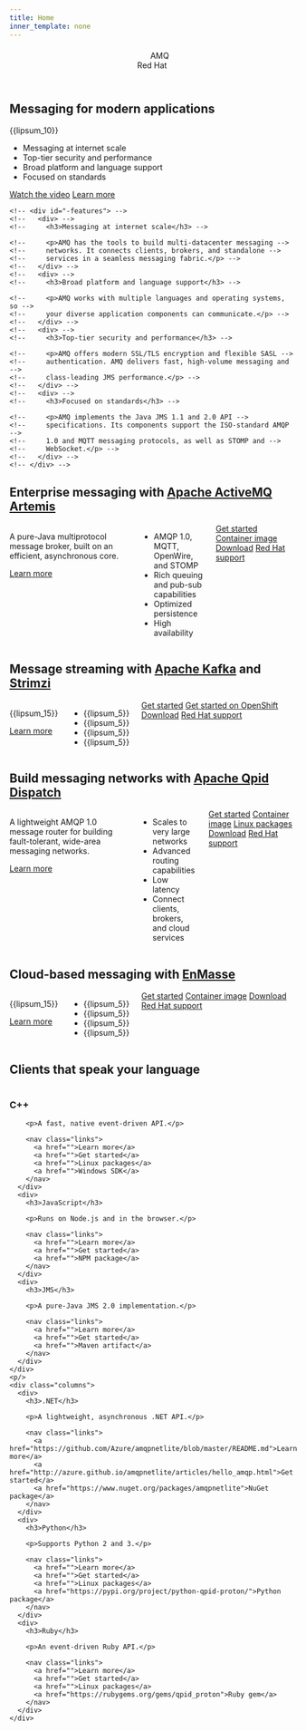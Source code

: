 ```yaml
---
title: Home
inner_template: none
---
```


<header>
  <div>
    <div id="-top-left-nav">
      <svg height="20" width="20" style="position: relative; top: 4; margin-right: 3;">
        <circle cx="10" cy="10" r="8" stroke="#fff" stroke-width="2" fill="none"/>
      </svg>
      AMQ
    </div>
    <div id="-top-right-nav">
      Red Hat
    </div>
  </div>
</header>
<section id="-intro-section">
  <div>
    <h1>Messaging for modern applications</h1>
    <p>
      {{lipsum_10}}
    </p>
    <div id="-features-2">
      <ul>
        <li>Messaging at internet scale</li>
        <li>Top-tier security and performance</li>
        <li>Broad platform and language support</li>
        <li>Focused on standards</li>
      </ul>
      <nav>
        <a href="">Watch the video</a>
        <a href="">Learn more</a>
      </nav>
    </div>
      
    <!-- <div id="-features"> -->
    <!--   <div> -->
    <!--     <h3>Messaging at internet scale</h3> -->

    <!--     <p>AMQ has the tools to build multi-datacenter messaging -->
    <!--     networks. It connects clients, brokers, and standalone -->
    <!--     services in a seamless messaging fabric.</p> -->
    <!--   </div> -->
    <!--   <div> -->
    <!--     <h3>Broad platform and language support</h3> -->

    <!--     <p>AMQ works with multiple languages and operating systems, so -->
    <!--     your diverse application components can communicate.</p> -->
    <!--   </div> -->
    <!--   <div> -->
    <!--     <h3>Top-tier security and performance</h3> -->

    <!--     <p>AMQ offers modern SSL/TLS encryption and flexible SASL -->
    <!--     authentication. AMQ delivers fast, high-volume messaging and -->
    <!--     class-leading JMS performance.</p> -->
    <!--   </div> -->
    <!--   <div> -->
    <!--     <h3>Focused on standards</h3> -->

    <!--     <p>AMQ implements the Java JMS 1.1 and 2.0 API -->
    <!--     specifications. Its components support the ISO-standard AMQP -->
    <!--     1.0 and MQTT messaging protocols, as well as STOMP and -->
    <!--     WebSocket.</p> -->
    <!--   </div> -->
    <!-- </div> -->
  </div>
</section>

<section id="-broker-section">
  <div>
    <h2>Enterprise messaging with <a href="https://activemq.apache.org/artemis/">Apache ActiveMQ Artemis</a></h2>
    <div class="columns">
      <div>
        <p>
          A pure-Java multiprotocol message broker, built on an
          efficient, asynchronous core.
        </p>
        <p>
          <a href="https://activemq.apache.org/artemis/docs/latest/preface.html" class="nav">Learn more</a>
        </p>
      </div>
      <div>
        <ul class="bullets">
          <li>AMQP 1.0, MQTT, OpenWire, and STOMP</li>
          <li>Rich queuing and pub-sub capabilities</li>
          <li>Optimized persistence</li>
          <li>High availability</li>
        </ul>
      </div>
      <div>
        <nav class="links">
          <a href="">Get started</a>
          <a href="">Container image</a>
          <a href="https://activemq.apache.org/artemis/download.html">Download</a>
          <a href="https://access.redhat.com/products/red-hat-amq">Red Hat support</a>
        </nav>
      </div>
    </div>
  </div>
</section>

<section id="-kafka-section">
  <div>
    <h2>Message streaming with <a href="https://kafka.apache.org/">Apache Kafka</a> and <a href="http://strimzi.io/">Strimzi</a></h2>
    <div class="columns">
      <div>
        <p>
          {{lipsum_15}}
        </p>
        <p>
          <a href="https://kafka.apache.org/intro" class="nav">Learn more</a>
        </p>
      </div>
      <div>
        <ul class="bullets">
          <li>{{lipsum_5}}</li>
          <li>{{lipsum_5}}</li>
          <li>{{lipsum_5}}</li>
          <li>{{lipsum_5}}</li>
        </ul>
      </div>
      <div>
        <nav class="links">
          <a href="https://kafka.apache.org/quickstart">Get started</a>
          <a href="https://kafka.apache.org/quickstart">Get started on OpenShift</a>
          <a href="https://kafka.apache.org/downloads">Download</a>
          <a href="https://access.redhat.com/products/red-hat-amq-streams">Red Hat support</a>
        </nav>
      </div>
    </div>
  </div>
</section>

<section id="-router-section">
  <div>
    <h2>Build messaging networks with <a href="http://qpid.apache.org/components/dispatch-router/index.html">Apache Qpid Dispatch</a></h2>
    <div class="columns">
      <div>
        <p>
          A lightweight AMQP 1.0 message router for building
          fault-tolerant, wide-area messaging networks.
        </p>
        <p>
          <a href="http://qpid.apache.org/releases/qpid-dispatch-1.2.0/user-guide/index.html#introduction" class="nav">Learn more</a>
        </p>
      </div>
      <div>
        <ul class="bullets">
          <li>Scales to very large networks</li>
          <li>Advanced routing capabilities</li>
          <li>Low latency</li>
          <li>Connect clients, brokers, and cloud services</li>
        </ul>
      </div>
      <div>
        <nav class="links">
          <a href="http://qpid.apache.org/releases/qpid-dispatch-1.2.0/user-guide/index.html#getting-started">Get started</a>
          <a href="">Container image</a>
          <a href="http://qpid.apache.org/packages.html">Linux packages</a>
          <a href="http://qpid.apache.org/download.html#messaging-servers">Download</a>
          <a href="https://access.redhat.com/products/red-hat-amq">Red Hat support</a>
        </nav>
      </div>
    </div>
  </div>
</section>

<section id="-enmasse-section">
  <div>
    <h2>Cloud-based messaging with <a href="http://http://enmasse.io/">EnMasse</a></h2>
    <div class="columns">
      <div>
        <p>
          {{lipsum_15}}
        </p>
        <p>
          <a href="http://enmasse.io/" class="nav">Learn more</a>
        </p>
      </div>
      <div>
        <ul class="bullets">
          <li>{{lipsum_5}}</li>
          <li>{{lipsum_5}}</li>
          <li>{{lipsum_5}}</li>
          <li>{{lipsum_5}}</li>
        </ul>
      </div>
      <div>
        <nav class="links">
          <a href="">Get started</a>
          <a href="">Container image</a>
          <a href="http://enmasse.io/downloads">Download</a>
          <a href="https://access.redhat.com/products/red-hat-amq">Red Hat support</a>
        </nav>
      </div>
    </div>
  </div>
</section>

<section>
  <div>
    <h2>Clients that speak your language</h2>
    <div class="columns">
      <div>
        <h3>C++</h3>

        <p>A fast, native event-driven API.</p>

        <nav class="links">
          <a href="">Learn more</a>
          <a href="">Get started</a>
          <a href="">Linux packages</a>
          <a href="">Windows SDK</a>
        </nav>
      </div>
      <div>
        <h3>JavaScript</h3>
        
        <p>Runs on Node.js and in the browser.</p>

        <nav class="links">
          <a href="">Learn more</a>
          <a href="">Get started</a>
          <a href="">NPM package</a>
        </nav>
      </div>
      <div>
        <h3>JMS</h3>
        
        <p>A pure-Java JMS 2.0 implementation.</p>

        <nav class="links">
          <a href="">Learn more</a>
          <a href="">Get started</a>
          <a href="">Maven artifact</a>
        </nav>
      </div>
    </div>
    <p/>
    <div class="columns">
      <div>
        <h3>.NET</h3>
        
        <p>A lightweight, asynchronous .NET API.</p>

        <nav class="links">
          <a href="https://github.com/Azure/amqpnetlite/blob/master/README.md">Learn more</a>
          <a href="http://azure.github.io/amqpnetlite/articles/hello_amqp.html">Get started</a>
          <a href="https://www.nuget.org/packages/amqpnetlite">NuGet package</a>
        </nav>
      </div>
      <div>
        <h3>Python</h3>
        
        <p>Supports Python 2 and 3.</p>

        <nav class="links">
          <a href="">Learn more</a>
          <a href="">Get started</a>
          <a href="">Linux packages</a>
          <a href="https://pypi.org/project/python-qpid-proton/">Python package</a>
        </nav>
      </div>
      <div>
        <h3>Ruby</h3>
        
        <p>An event-driven Ruby API.</p>

        <nav class="links">
          <a href="">Learn more</a>
          <a href="">Get started</a>
          <a href="">Linux packages</a>
          <a href="https://rubygems.org/gems/qpid_proton">Ruby gem</a>
        </nav>
      </div>
    </div>
  </div>
</section>

<footer>
  <div>
  </div>
</footer>
